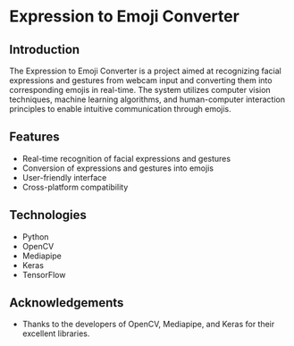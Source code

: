 # Expression to Emoji Converter

## Introduction

The Expression to Emoji Converter is a project aimed at recognizing facial expressions and gestures from webcam input and converting them into corresponding emojis in real-time. The system utilizes computer vision techniques, machine learning algorithms, and human-computer interaction principles to enable intuitive communication through emojis.

## Features

- Real-time recognition of facial expressions and gestures
- Conversion of expressions and gestures into emojis
- User-friendly interface
- Cross-platform compatibility

## Technologies

- Python
- OpenCV
- Mediapipe
- Keras
- TensorFlow

## Acknowledgements

- Thanks to the developers of OpenCV, Mediapipe, and Keras for their excellent libraries.
